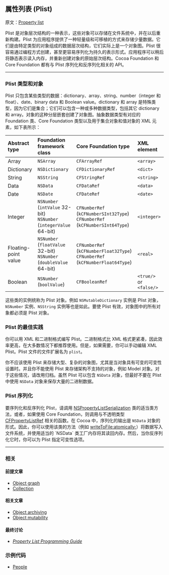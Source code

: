 ## 属性列表 (Plist)

原文：[Property list](https://developer.apple.com/library/archive/documentation/General/Conceptual/DevPedia-CocoaCore/PropertyList.html#//apple_ref/doc/uid/TP40008195-CH44-SW1)

Plist 是对象层次结构的一种表示，这些对象可以存储在文件系统中，并在以后重新构建。Plist 为应用程序提供了一种轻量级和可移植的方式来存储少量数据。它们是由特定类型的对象组成的数据层次结构，它们实际上是一个对象图。Plist 很容易通过编程方式创建，甚至更容易序列化为持久的表示形式。应用程序可以稍后将静态表示读入内存，并重新创建对象的原始层次结构。Cocoa Foundation 和 Core Foundation 都有与 Plist 序列化和反序列化相关的 API。

---

### Plist 类型和对象

Plist 只包含某些类型的数据：dictionary、array、string、number（integer 和 float）、date、binary data 和 Boolean value。dictionary 和 array 是特殊类型，因为它们是集合；它们可以包含一种或多种数据类型，包括其它 dictionary 和 array。对象的这种分层嵌套创建了对象图。抽象数据类型有对应的 Foundation 类、Core Foundation 类型以及用于集合对象和值对象的 XML 元素，如下表所示：

| Abstract type        | Foundation framework class                                   | Core Foundation type                                         | XML element             |
| :------------------- | :----------------------------------------------------------- | :----------------------------------------------------------- | :---------------------- |
| Array                | `NSArray`                                                    | `CFArrayRef`                                                 | `<array>`               |
| Dictionary           | `NSDictionary`                                               | `CFDictionaryRef`                                            | `<dict>`                |
| String               | `NSString`                                                   | `CFStringRef`                                                | `<string>`              |
| Data                 | `NSData`                                                     | `CFDataRef`                                                  | `<data>`                |
| Date                 | `NSDate`                                                     | `CFDateRef`                                                  | `<date>`                |
| Integer              | `NSNumber` (`intValue` 32-bit)<br>`NSNumber` (`integerValue` 64-bit) | `CFNumberRef` (`kCFNumberSInt32Type`)<br/>`CFNumberRef` (`kCFNumberSInt64Type`) | `<integer>`             |
| Floating-point value | `NSNumber` (`floatValue` 32-bit)<br/>`NSNumber` (`doubleValue` 64-bit) | `CFNumberRef` (`kCFNumberFloat32Type`)<br/>`CFNumberRef` (`kCFNumberFloat64Type`) | `<real>`                |
| Boolean              | `NSNumber` (`boolValue`)                                     | `CFBooleanRef`                                               | `<true/>` or `<false/>` |

这些类的实例统称为 Plist 对象。例如 `NSMutableDictionary` 实例是 Plist 对象，`NSNumber` 实例、`NSString` 实例等也是如此。要使 Plist 有效，对象图中的所有对象都必须是 Plist 对象。

### Plist 的最佳实践

你可以用 XML 和二进制格式编写 Plist。二进制格式比 XML 格式更紧凑，因此效率更高，在大多数情况下都推荐使用。但是，如果需要，你可以手动编辑 XML Plist。Plist 文件的文件扩展名为 `plist`。

你不应该使用 Plist 来存储大型、复杂的对象图，尤其是当对象具有可变的可变性设置时。并且你不能使用 Plist 来存储架构不支持的对象，例如 Model 对象。对于这些情况，请改用归档。虽然 Plist 可以包含 `NSData` 对象，但最好不要在 Plist 中使用 `NSData` 对象来保存大量的二进制数据。

### Plist 序列化

要序列化和反序列化 Plist，请调用 [NSPropertyListSerialization](https://developer.apple.com/documentation/foundation/nspropertylistserialization) 类的适当类方法，或者，如果使用 Core Foundation，则调用与不透明类型 [CFPropertyListRef](https://developer.apple.com/documentation/corefoundation/cfpropertylistref) 相关的函数。在 Cocoa 中，序列化的输出是 `NSData` 对象的形式。因此，你可以使用该类的方法（例如 [writeToFile:atomically:](https://developer.apple.com/library/archive/documentation/LegacyTechnologies/WebObjects/WebObjects_3.5/Reference/Frameworks/ObjC/Foundation/Classes/NSDataClassCluster/Description.html#//apple_ref/occ/instm/NSData/writeToFile:atomically:)）将数据写入文件系统，并使用适当的 `NSData` 类工厂内存将其读回内存。然后，当你反序列化它时，你可以为 Plist 指定可变性选项。

---

### 相关

#### 前提文章

- [Object graph](https://developer.apple.com/library/archive/documentation/General/Conceptual/DevPedia-CocoaCore/ObjectGraph.html#//apple_ref/doc/uid/TP40008195-CH54-SW1)
- [Collection](https://developer.apple.com/library/archive/documentation/General/Conceptual/DevPedia-CocoaCore/Collection.html#//apple_ref/doc/uid/TP40008195-CH10-SW1)

#### 相关文章

- [Object archiving](https://developer.apple.com/library/archive/documentation/General/Conceptual/DevPedia-CocoaCore/Archiving.html#//apple_ref/doc/uid/TP40008195-CH1-SW1)
- [Object mutability](https://developer.apple.com/library/archive/documentation/General/Conceptual/DevPedia-CocoaCore/ObjectMutability.html#//apple_ref/doc/uid/TP40008195-CH42-SW1)

#### 最终讨论

* *[Property List Programming Guide](https://developer.apple.com/library/archive/documentation/Cocoa/Conceptual/PropertyLists/Introduction/Introduction.html#//apple_ref/doc/uid/10000048i)*

### 示例代码

- [People](https://developer.apple.com/library/archive/samplecode/SyncServices_People/Introduction/Intro.html#//apple_ref/doc/uid/DTS40009050)


